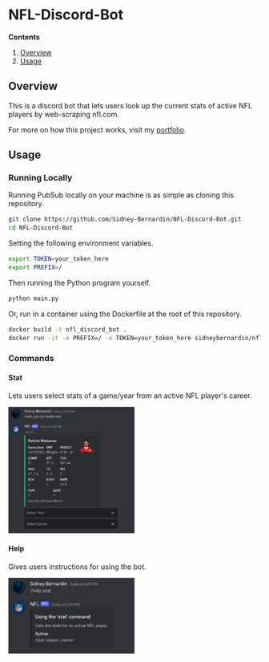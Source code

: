 # NFL-Discord-Bot

**Contents**
1. [Overview](#overview)
1. [Usage](#usage)

## Overview
This is a discord bot that lets users look up the current stats of active NFL players by web-scraping nfl.com.

For more on how this project works, visit my [portfolio](https://sidney-bernardin.github.io/project/?id=nfl_discord_bot).

## Usage

### Running Locally
Running PubSub locally on your machine is as simple as cloning this repository.

``` bash
git clone https://github.com/Sidney-Bernardin/NFL-Discord-Bot.git
cd NFL-Discord-Bot
```

Setting the following environment variables.

``` bash
export TOKEN=your_token_here
export PREFIX=/
```

Then running the Python program yourself.

``` bash
python main.py
```

Or, run in a container using the Dockerfile at the root of this repository.

``` bash
docker build -t nfl_discord_bot .
docker run -it -e PREFIX=/ -e TOKEN=your_token_here sidneybernardin/nfl_discord_bot
```

### Commands

#### Stat
Lets users select stats of a game/year from an active NFL player's career.
<div align=left>
  <img src="./pictures/pic1.png" width="50%" />
</div>

#### Help
Gives users instructions for using the bot.
<div align=left>
  <img src="./pictures/pic2.png" width="50%" />
</div>
